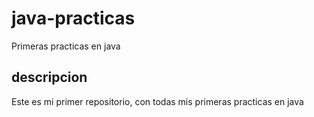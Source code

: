 # java-practicas
Primeras practicas en java

## descripcion 
Este es mi primer repositorio, con todas mis primeras practicas en java
